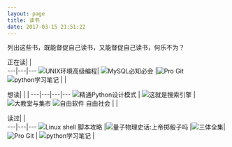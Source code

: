 ```yaml
---
layout: page
title: 读书 
date: 2017-03-15 21:51:22
---
```

<style>
td {
    width: 33%;
}
tbody img {
    height: 200px;
}
td span {
    display: inline-block;
    width: 100%;
    text-align: center;
    font-size: small;
}
</style>




列出这些书，既能督促自己读书，又能督促自己读书，何乐不为？

正在读|  |  
---|---|---
![UNIX环境高级编程][unix_programing]| ![MySQL必知必会][mysql_crash_course] |![Pro Git][pro_git] 
![python学习笔记][python_notes] | |

想读|  |  | 
---|---|---|---
![精通Python设计模式][python_design_patterns] | ![这就是搜索引擎][this_is_search_engine] | ![大教堂与集市][cathedral_bazaar]
![自由软件 自由社会][free_software_free_society] |  |

读过|  |   
---|---|---
![Linux shell 脚本攻略][linux_shell_cookbook] |![量子物理史话:上帝掷骰子吗][does_god_play_dice] |![三体全集][three_body]|
![Pro Git][pro_git] | ![python学习笔记][python_notes] | 



[does_god_play_dice]: reading/index/does_god_play_dice.jpg
[three_body]: reading/index/three_body.jpg
[linux_shell_cookbook]: reading/index/linux_shell_cookbook.jpg
[mysql_crash_course]: reading/index/mysql_crash_course.jpg
[pro_git]: reading/index/pro_git.jpg
[cs_foundation]: reading/index/foundation_of_computer_science.jpg
[python_design_patterns]: reading/index/python_design_patterns.jpg
[this_is_search_engine]: reading/index/this_is_search_engine.jpg
[unix_programing]: reading/index/unix_programing.jpg
[cathedral_bazaar]: reading/index/cathedral_bazaar.gif
[free_software_free_society]: reading/index/free_software_free_society.png
[python_notes]: reading/index/python_notes.png
